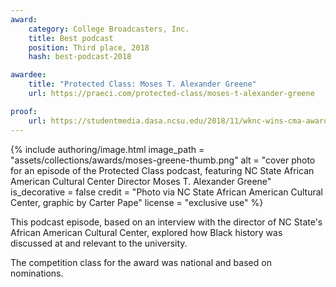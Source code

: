 ```yaml
---
award:
    category: College Broadcasters, Inc.
    title: Best podcast
    position: Third place, 2018
    hash: best-podcast-2018

awardee:
    title: "Protected Class: Moses T. Alexander Greene"
    url: https://praeci.com/protected-class/moses-t-alexander-greene

proof:
    url: https://studentmedia.dasa.ncsu.edu/2018/11/wknc-wins-cma-awards/
---
```


{% include authoring/image.html
    image_path = "assets/collections/awards/moses-greene-thumb.png"
    alt = "cover photo for an episode of the Protected Class podcast, featuring NC State African American Cultural Center Director Moses T. Alexander Greene"
    is_decorative = false
    credit = "Photo via NC State African American Cultural Center, graphic by Carter Pape"
    license = "exclusive use"
%}

This podcast episode, based on an interview with the director of NC State's African American Cultural Center, explored how Black history was discussed at and relevant to the university.

The competition class for the award was national and based on nominations.
